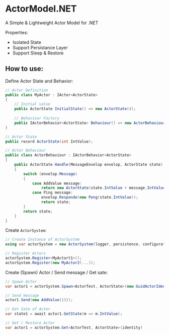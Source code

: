 # ActorModel.NET
A Simple & Lightweight Actor Model for .NET

Properties:
- Isolated State
- Support Persistance Layer
- Support Sleep & Restore


## How to use:

Define Actor State and Behavior:
```C#
// Actor Definition
public class MyActor : IActor<ActorState>
{
	// Initial value
    public ActorState InitialState() => new ActorState(4);
	
	// Behaviour Factory
    public IActorBehavior<ActorState> Behaviour() => new ActorBehaviour();
}

// Actor State
public record ActorState(int IntValue);

// Actor Behaviour
public class ActorBehaviour : IActorBehavior<ActorState>
{
    public ActorState Handle(MessageEnvelop envelop, ActorState state)
    {
        switch (envelop.Message)
        {
            case AddValue message:
                return new ActorState(state.IntValue + message.IntValue);
			case Ping message:
				envelop.Responde(new Pong(state.IntValue));
                return state;
        }
        return state;
    }
}

```


Create ``ActorSystem``:
```C#
// Create Instance of ActorSystem
using var actorSystem = new ActorSystem(logger, persistence, configuration);

// Register Actors
actorSystem.Register<MyActort1>();
actorSystem.Register(new MyActor2(...));
```

Create (Spawn) Actor / Send message / Get sate:
```C#
// Spawn Actor
var actor1 = actorSystem.Spawn<ActorTest, ActorState>(new GuidActorIdentity(Guid.NewGuid()));

// Send message
actor1.Send(new AddValue(13));

// Get Sate of Actor
var state1 = await actor1.GetState(m => m.IntValue);

// Get / Restore Actor
var actor1 = actorSystem.Get<ActorTest, ActorState>(identity)
```